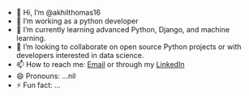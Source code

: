 - 👋 Hi, I’m @akhilthomas16
- 👀 I’m working as a python developer
- 🌱 I’m currently learning advanced Python, Django, and machine learning.
- 💞️ I’m looking to collaborate on open source Python projects or with developers interested in data science.
- 📫 How to reach me: [Email](akhilthomasthazhatha@gmail.com) or through my [LinkedIn](https://www.linkedin.com/in/akhilthomas16/)
- 😄 Pronouns: ...nil
- ⚡ Fun fact: ...

<!---
akhilthomas16/ is a ✨ special ✨ repository because its `README.md` (this file) appears on your GitHub profile.
You can click the Preview link to take a look at your changes.
--->

